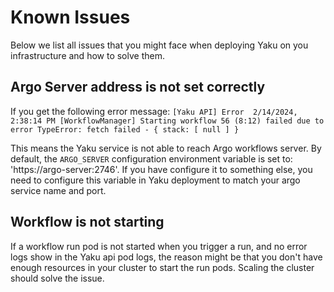 # Known Issues

Below we list all issues that you might face when deploying Yaku on you infrastructure and how to solve them.


## Argo Server address is not set correctly

If you get the following error message:
`[Yaku API] Error  2/14/2024, 2:38:14 PM [WorkflowManager] Starting workflow 56 (8:12) failed due to error TypeError: fetch failed - { stack: [ null ] }`

This means the Yaku service is not able to reach Argo workflows server.
By default, the `ARGO_SERVER` configuration environment variable is set to: 'https://argo-server:2746'. If you have configure it to something else, you need to configure this variable in Yaku deployment to match your argo service name and port.


## Workflow is not starting

If a workflow run pod is not started when you trigger a run, and no error logs show in the Yaku api pod logs, the reason might be that you don't have enough resources in your cluster to start the run pods. Scaling the cluster should solve the issue.
